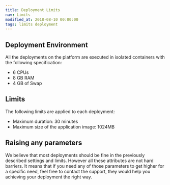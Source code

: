 ```yaml
---
title: Deployment Limits
nav: Limits
modified_at: 2018-08-10 00:00:00
tags: limits deployment
---
```


## Deployment Environment

All the deployments on the platform are executed in isolated containers with
the following specification:

* 6 CPUs
* 8 GB RAM
* 4 GB of Swap

## Limits

The following limits are applied to each deployment:

* Maximum duration: 30 minutes
* Maximum size of the application image: 1024MB

## Raising any parameters

We believe that most deployments should be fine in the previously described
settings and limits. However all these attributes are not hard barriers. It
means that if you need any of those parameters to get higher for a specific
need, feel free to contact the support, they would help you achieving your
deployment the right way.
